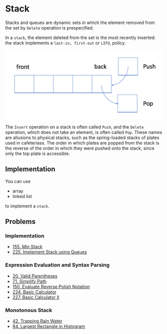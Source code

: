 # Stack

Stacks and queues are dynamic sets in which the element removed from the set by `Delete` operation is prespecified.

In a `stack`, the element deleted from the set is the most recently inserted: the stack implements a `last-in, first-out` or `LIFO`, policy.

![stack](images/stack.png)

The `Insert` operation on a stack is often called `Push`, and the `Delete` operation, which does not take an element, is often called `Pop`. These names are allusions to physical stacks, such as the spring-loaded stacks of plates used in cafeteriass. The order in which plates are popped from the stack is the reverse of the order in which they were pushed onto the stack, since only the top plate is accessible.

## Implementation

You can use

- array
- linked list

to implement a `stack`.

## Problems

### Implementation

- [155. Min Stack](https://leetcode-cn.com/problems/min-stack/)
- [225. Implement Stack using Queues](https://leetcode-cn.com/problems/implement-stack-using-queues/)

### Expression Evaluation and Syntax Parsing

- [20. Valid Parentheses](https://leetcode-cn.com/problems/valid-parentheses/)
- [71. Simplify Path](https://leetcode-cn.com/problems/simplify-path/)
- [150. Evaluate Reverse Polish Notation](https://leetcode-cn.com/problems/evaluate-reverse-polish-notation/)
- [224. Basic Calculator](https://leetcode-cn.com/problems/basic-calculator/)
- [227. Basic Calculator II](https://leetcode-cn.com/problems/basic-calculator-ii/)

### Monotonous Stack

- [42. Trapping Rain Water](https://leetcode-cn.com/problems/trapping-rain-water/)
- [84. Largest Rectangle in Histogram](https://leetcode-cn.com/problems/largest-rectangle-in-histogram/)

